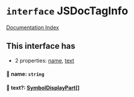 # `interface` JSDocTagInfo

[Documentation Index](../README.md)

## This interface has

- 2 properties:
[name](#-name-string),
[text](#-text-symboldisplaypart)


#### 📄 name: `string`



#### 📄 text?: [SymbolDisplayPart](../private.interface.SymbolDisplayPart/README.md)\[]



